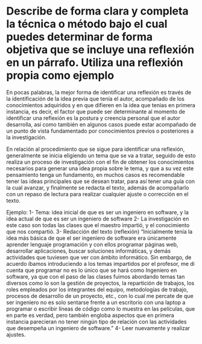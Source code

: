 # Describe de forma clara y completa la técnica o método bajo el cual puedes determinar de forma objetiva que se incluye una reflexión en un párrafo. Utiliza una reflexión propia como ejemplo

En pocas palabras, la mejor forma de identificar una reflexión es través de la identificación de la idea previa que tenía el autor, acompañado de los conocimientos adquiridos y en que difieren en la idea que tenias en primera instancia, es decir, el factor que puede ser determinante al momento de identificar una reflexión es la postura y creencia personal que el autor desarrolla, así como también en algunos casos puede estar acompañado de un punto de vista fundamentado por conocimientos previos o posteriores a la investigación.

En relación al procedimiento que se sigue para identificar una reflexión, generalmente se inicia eligiendo un tema que se va a tratar, seguido de esto realiza un proceso de investigación con el fin de obtener los conocimientos necesarios para generar una idea propia sobre le tema, y que a su vez este pensamiento tenga un fundamento, en muchos casos es recomendable tener las ideas principales que se desean tratar, para así tener una guía con la cual avanzar, y finalmente se redacta el texto, además de acompañarlo con un repaso de lectura para realizar cualquier ajuste o corrección en el texto.

Ejemplo:
1-	Tema: idea inicial de que es ser un ingeniero en software, y la idea actual de que es ser un ingeniero de software
2-	La investigación en este caso son todas las clases que el maestro impartió, y el conocimiento que nos compartió.
3-	Redacción del texto (reflexión)
“Inicialmente tenía la idea más básica de que el ser ingeniero de software era únicamente aprender lenguaje programación y con ellos programar páginas web, desarrollar aplicaciones, buscar soluciones informáticas, y demás actividades que tuviesen que ver con ámbito informático. Sin embargo, de acuerdo íbamos introduciendo a los temas impartidos por el profesor, me di cuenta que programar no es lo único que se hará como Ingeniero en software, ya que  con el paso de las clases fuimos abordando temas tan diversos como lo son la gestión de proyectos, la repartición de trabajos, los roles empleados por los integrantes del equipo, metodologías de trabajo, procesos de desarrollo de un proyecto, etc., con lo cual me percate de que ser ingeniero no es solo sentarse frente a un escritorio con una laptop a programar o escribir líneas de código como lo muestra en las películas, que en parte es verdad, pero también engloba aspectos que en primera instancia parecieran no tener ningún tipo de relación con las actividades que desempeña un ingeniero de software.”
4-	Leer nuevamente y realizar ajustes.
